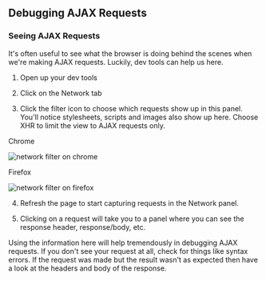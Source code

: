 ## Debugging AJAX Requests

### Seeing AJAX Requests

It's often useful to see what the browser is doing behind the scenes when we're making AJAX requests. Luckily, dev tools can help us here.

1. Open up your dev tools

2. Click on the Network tab

3. Click the filter icon to choose which requests show up in this panel. You'll notice stylesheets, scripts and images also show up here. Choose XHR to limit the view to AJAX requests only.

Chrome

![network filter on chrome](https://hychalknotes.s3.amazonaws.com/network-filter-chrome.png)


Firefox 

![network filter on firefox](https://hychalknotes.s3.amazonaws.com/network-filter-firefox.png)

4. Refresh the page to start capturing requests in the Network panel.

5. Clicking on a request will take you to a panel where you can see the response header, response/body, etc.

Using the information here will help tremendously in debugging AJAX requests. If you don't see your request at all, check for things like syntax errors. If the request was made but the result wasn't as expected then have a look at the headers and body of the response.